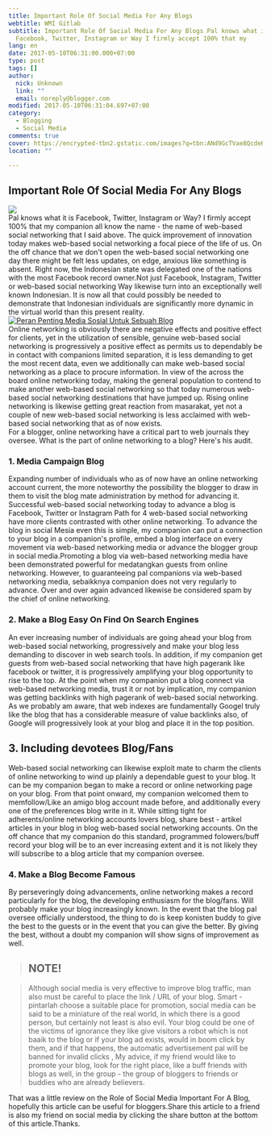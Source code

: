 ```yaml
---
title: Important Role Of Social Media For Any Blogs
webtitle: WMI Gitlab
subtitle: Important Role Of Social Media For Any Blogs Pal knows what it is
  Facebook, Twitter, Instagram or Way I firmly accept 100% that my
lang: en
date: 2017-05-10T06:31:00.000+07:00
type: post
tags: []
author:
  nick: Unknown
  link: ""
  email: noreply@blogger.com
modified: 2017-05-10T06:31:04.697+07:00
category:
  - Blogging
  - Social Media
comments: true
cover: https://encrypted-tbn2.gstatic.com/images?q=tbn:ANd9GcTVae8QcdeK12vKxKC_CrH9hB5EyUT8qCbX8AC-lyCzLoPeUzWU0NE32NfC
location: ""

---
```


<div dir="ltr" style="text-align: left;" trbidi="on"><h2>    Important Role Of Social Media For Any Blogs </h2><img src="https://encrypted-tbn2.gstatic.com/images?q=tbn:ANd9GcTVae8QcdeK12vKxKC_CrH9hB5EyUT8qCbX8AC-lyCzLoPeUzWU0NE32NfC"><br>Pal knows what it is Facebook, Twitter, Instagram or Way? I firmly accept     100% that my companion all know the name - the name of web-based social     networking that I said above. The quick improvement of innovation today     makes web-based social networking a focal piece of the life of us. On the     off chance that we don't open the web-based social networking one day there     might be felt less updates, on edge, anxious like something is absent.     Right now, the Indonesian state was delegated one of the nations with the     most Facebook record owner.Not just Facebook, Instagram, Twitter or     web-based social networking Way likewise turn into an exceptionally well     known Indonesian. It is now all that could possibly be needed to     demonstrate that Indonesian individuals are significantly more dynamic in     the virtual world than this present reality. <br><a href="http://4.bp.blogspot.com/-aQgwaLVl0AQ/VW1vGeRiBJI/AAAAAAAABcQ/K5gZ_CBvjXY/s1600/Screenshot_115.jpg" rel="noopener noreferer nofollow">        <img alt="Peran Penting Media Sosial Untuk Sebuah Blog" border="0" src="https://4.bp.blogspot.com/-aQgwaLVl0AQ/VW1vGeRiBJI/AAAAAAAABcQ/K5gZ_CBvjXY/s1600/Screenshot_115.jpg" title="Important Role Of Social Media For A Blog">    </a><br>Online networking is obviously there are negative effects and positive     effect for clients, yet in the utilization of sensible, genuine web-based     social networking is progressively a positive effect as permits us to     dependably be in contact with companions limited separation, it is less     demanding to get the most recent data, even we additionally can make     web-based social networking as a place to procure information. In view of     the across the board online networking today, making the general population     to contend to make another web-based social networking so that today     numerous web-based social networking destinations that have jumped up.     Rising online networking is likewise getting great reaction from masarakat,     yet not a couple of new web-based social networking is less acclaimed with     web-based social networking that as of now exists. <br>For a blogger, online networking have a critical part to web journals they     oversee. What is the part of online networking to a blog? Here's his audit. <br><h3>    1. Media Campaign Blog </h3>Expanding number of individuals who as of now have an online networking     account current, the more noteworthy the possibility the blogger to draw in     them to visit the blog mate administration by method for advancing it.     Successful web-based social networking today to advance a blog is Facebook,     Twitter or Instagram Path for 4 web-based social networking have more     clients contrasted with other online networking. To advance the blog in     social Mesia even this is simple, my companion can put a connection to your     blog in a companion's profile, embed a blog interface on every movement via     web-based networking media or advance the blogger group in social     media.Promoting a blog via web-based networking media have been     demonstrated powerful for medatangkan guests from online networking.     However, to guaranteeing pal companions via web-based networking media,     sebaikknya companion does not very regularly to advance. Over and over     again advanced likewise be considered spam by the chief of online     networking. <br><h3>    2. Make a Blog Easy On Find On Search Engines </h3>An ever increasing number of individuals are going ahead your blog from     web-based social networking, progressively and make your blog less     demanding to discover in web search tools. In addition, if my companion get     guests from web-based social networking that have high pagerank like     facebook or twitter, it is progressively amplifying your blog opportunity     to rise to the top. At the point when my companion put a blog connect via     web-based networking media, trust it or not by implication, my companion     was getting backlinks with high pagerank of web-based social networking. As     we probably am aware, that web indexes are fundamentally Googel truly like     the blog that has a considerable measure of value backlinks also, of Google     will progressively look at your blog and place it in the top position. <br><h2>    3. Including devotees Blog/Fans </h2>Web-based social networking can likewise exploit mate to charm the clients     of online networking to wind up plainly a dependable guest to your blog. It     can be my companion began to make a record or online networking page on     your blog. From that point onward, my companion welcomed them to     memfollow/Like an amigo blog account made before, and additionally every     one of the preferences blog write in it. While sitting tight for     adherents/online networking accounts lovers blog, share best - artikel     articles in your blog in blog web-based social networking accounts. On the     off chance that my companion do this standard, programmed folowers/buff     record your blog will be to an ever increasing extent and it is not likely     they will subscribe to a blog article that my companion oversee. <br><h3>    4. Make a Blog Become Famous </h3>By perseveringly doing advancements, online networking makes a record     particularly for the blog, the developing enthusiasm for the blog/fans.     Will probably make your blog increasingly known. In the event that the blog     pal oversee officially understood, the thing to do is keep konisten buddy     to give the best to the guests or in the event that you can give the     better. By giving the best, without a doubt my companion will show signs of     improvement as well. <br><blockquote><h2>        <strong>NOTE!</strong>    </h2></blockquote><blockquote>Although social media is very effective to improve blog traffic, man         also must be careful to place the link / URL of your blog. Smart -         pintarlah choose a suitable place for promotion, social media can be         said to be a miniature of the real world, in which there is a good         person, but certainly not least is also evil. Your blog could be one of         the victims of ignorance they like give visitors a robot which is not         baaik to the blog or if your blog ad exists, would in boom click by         them, and if that happens, the automatic advertisement pal will be         banned for invalid clicks , My advice, if my friend would like to         promote your blog, look for the right place, like a buff friends with         blogs as well, in the group - the group of bloggers to friends or         buddies who are already believers.     </blockquote>That was a little review on the Role of Social Media Important For A Blog,     hopefully this article can be useful for bloggers.Share this article to a     friend is also my friend on social media by clicking the share button at     the bottom of this article.Thanks. </div>
